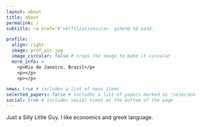 ```yaml
---
layout: about
title: about
permalink: /
subtitle: <a href='#'>Affiliations</a>. χαλεπὰ τὰ καλά.

profile:
  align: right
  image: prof_pic.jpg
  image_circular: false # crops the image to make it circular
  more_info: >
    <p>Rio de Janeiro, Brazil</p>
    <p></p>
    <p></p>

news: true # includes a list of news items
selected_papers: false # includes a list of papers marked as "selected={true}"
social: true # includes social icons at the bottom of the page
---
```


Just a Silly Little Guy. I like economics and greek language.
